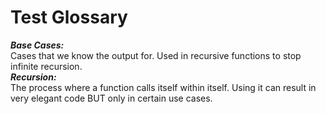 # Test Glossary


***Base Cases:***\
Cases that we know the output for. Used in recursive functions to stop infinite recursion.\
***Recursion:***\
The process where a function calls itself within itself. Using it can result in very elegant code BUT only in certain use cases.
